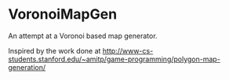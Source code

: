 VoronoiMapGen
=============

An attempt at a Voronoi based map generator.

Inspired by the work done at http://www-cs-students.stanford.edu/~amitp/game-programming/polygon-map-generation/

